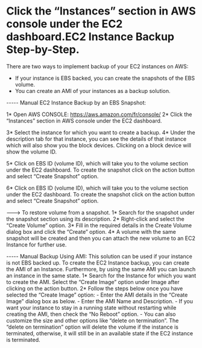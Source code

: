 # Click the “Instances” section in AWS console under the EC2 dashboard.EC2 Instance Backup Step-by-Step.
	
There are two ways to implement backup of your EC2 instances on AWS:
  - If your instance is EBS backed, you can create the snapshots of the EBS volume.
  - You can create an AMI of your instances as a backup solution.
  
----- Manual EC2 Instance Backup by an EBS Snapshot:  
  
  1* Open AWS CONSOLE: https://aws.amazon.com/fr/console/
  2* Click the “Instances” section in AWS console under the EC2 dashboard.
  
  3* Select the instance for which you want to create a backup.
  4* Under the description tab for that instance, you can see the details of that instance which will also show you the block devices. Clicking on a block device will show the volume ID.
  
   5* Click on EBS ID (volume ID), which will take you to the volume section under the EC2 dashboard. To create the snapshot click on the action button and select “Create Snapshot” option.
   
   6* Click on EBS ID (volume ID), which will take you to the volume section under the EC2 dashboard. To create the snapshot click on the action button and select “Create Snapshot” option.
   
   ---> To restore volume from a snapshot.
   	1* Search for the snapshot under the snapshot section using its description.
	2* Right-click and select the “Create Volume” option.
	3* Fill in the required details in the Create Volume dialog box and click the “Create” option.
	4* A volume with the same snapshot will be created and then you can attach the new volume to an EC2 Instance for further use.
	
----- Manual Backup Using AMI: 
This solution can be used if your instance is not EBS backed up. To create the EC2 Instance backup, you can create the AMI of an Instance. Furthermore, by using the same AMI you can launch an instance in the same state.
    1* Search for the Instance for which you want to create the AMI. Select the “Create Image” option under Image after clicking on the action button.
	2* Follow the steps below once you have selected the “Create Image” option:
		- Enter the AMI details in the “Create Image” dialog box as below.
		- Enter the AMI Name and Description.
		- If you want your instance to stay in a running state without restarting while creating the AMI, then check the “No Reboot” option.
		- You can also customize the size and other options like “delete on termination”. The “delete on termination” option will delete the volume if the instance is terminated, otherwise, it will still be in an available state if the EC2 instance is terminated.  
